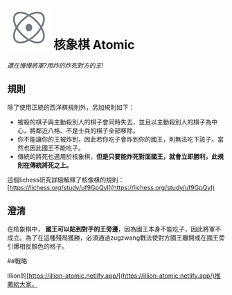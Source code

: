 # ![Atomic](https://github.com/gbtami/pychess-variants/blob/master/static/icons/Atomic.svg) 核象棋 Atomic

_還在慢慢將軍?用炸的炸死對方的王!_

## 規則

除了使用正統的西洋棋規則外，另加規則如下：

* 被殺的棋子與主動殺別人的棋子會同時失去，並且以主動殺別人的棋子為中心，將鄰近八格、不是士兵的棋子全部移除。
* 你不能讓你的王被炸到，因此若你吃子會炸到你的國王，則無法吃下該子。當然也因此國王不能吃子。
* 傳統的將死也適用於核象棋，**但是只要能炸死對面國王，就會立即勝利，此規則在傳統將死之上。**

這個lichess研究詳細解釋了核像棋的規則：[https://lichess.org/study/uf9GpQyI](https://lichess.org/study/uf9GpQyI)

## 澄清

在核象棋中， **國王可以貼到對手的王旁邊**，因為國王本身不能吃子，因此將軍不成立。為了在這種殘局獲勝，必須通過zugzwang戰法使對方國王離開或在國王旁引爆相反顏色的格子。

##戰略

Illion的[https://illion-atomic.netlify.app/](https://illion-atomic.netlify.app/)推薦給大家。


